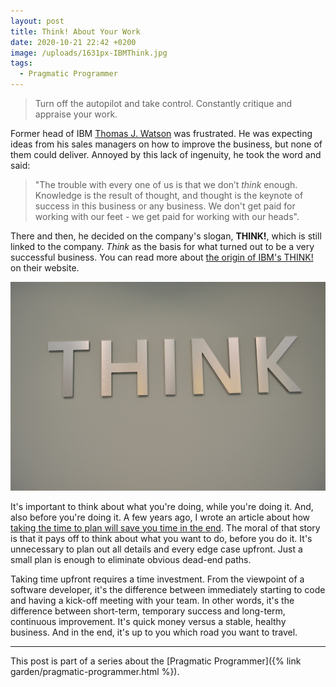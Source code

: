 ```yaml
---
layout: post
title: Think! About Your Work
date: 2020-10-21 22:42 +0200
image: /uploads/1631px-IBMThink.jpg
tags:
  - Pragmatic Programmer
---
```


> Turn off the autopilot and take control. Constantly critique and appraise your work.

Former head of IBM [Thomas J. Watson](https://en.wikipedia.org/wiki/Thomas_J._Watson) was frustrated. He was expecting ideas from his sales managers on how to improve the business, but none of them could deliver. Annoyed by this lack of ingenuity, he took the word and said: 

> "The trouble with every one of us is that we don’t *think* enough. Knowledge is the result of thought, and thought is the keynote of success in this business or any business. We don't get paid for working with our feet - we get paid for working with our heads".

There and then, he decided on the company's slogan, **THINK!**, which is still linked to the company. *Think* as the basis for what turned out to be a very successful business. You can read more about [the origin of IBM's THINK!](https://www.ibm.com/ibm/history/ibm100/us/en/icons/think_culture/) on their website.

![](/uploads/1631px-IBMThink.jpg)

It's important to think about what you're doing, while you're doing it. And, also before you're doing it. A few years ago, I wrote an article about how [taking the time to plan will save you time in the end](https://medium.com/@yordiverkroost/taking-time-to-plan-will-save-you-time-in-the-end-537909c679a). The moral of that story is that it pays off to think about what you want to do, before you do it. It's unnecessary to plan out all details and every edge case upfront. Just a small plan is enough to eliminate obvious dead-end paths.

Taking time upfront requires a time investment. From the viewpoint of a software developer, it's the difference between immediately starting to code and having a kick-off meeting with your team. In other words, it's the difference between short-term, temporary success and long-term, continuous improvement. It's quick money versus a stable, healthy business. And in the end, it's up to you which road you want to travel.

---

This post is part of a series about the [Pragmatic Programmer]({% link garden/pragmatic-programmer.html %}).